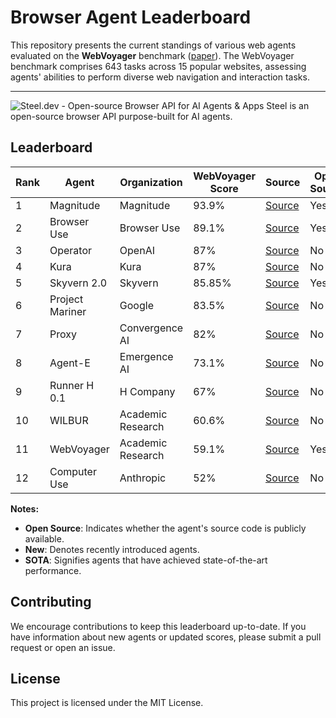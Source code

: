# Browser Agent Leaderboard

This repository presents the current standings of various web agents evaluated on the **WebVoyager** benchmark ([paper](https://arxiv.org/abs/2401.13919)). The WebVoyager benchmark comprises 643 tasks across 15 popular websites, assessing agents' abilities to perform diverse web navigation and interaction tasks.

---
![Steel.dev - Open-source Browser API for AI Agents & Apps](/public/github_hero.png)
Steel is an open-source browser API purpose-built for AI agents.

## Leaderboard

| Rank | Agent           | Organization   | WebVoyager Score | Source                                                                                            | Open Source | New | SOTA |
| ---- | --------------- | -------------- | ---------------- | ------------------------------------------------------------------------------------------------- | ----------- | --- | ---- |
| 1 | Magnitude      | Magnitude     | 93.9%           | [Source](https://magnitude.run/webvoyager) | Yes         | Yes | Yes  |
| 2 | Browser Use    | Browser Use   | 89.1%           | [Source](https://browser-use.com/posts/sota-technical-report) | Yes         | Yes |      |
| 3 | Operator       | OpenAI        | 87%             | [Source](https://openai.com/index/introducing-operator/) | No          | Yes |      |
| 4 | Kura           | Kura          | 87%             | [Source](https://www.trykura.com/benchmarks) | No          | Yes |      |
| 5 | Skyvern 2.0    | Skyvern       | 85.85%          | [Source](https://blog.skyvern.com/skyvern-2-0-state-of-the-art-web-navigation-with-85-8-on-webvoyager-eval/) | Yes         | Yes |      |
| 6 | Project Mariner | Google        | 83.5%           | [Source](https://deepmind.google/technologies/project-mariner/) | No          |     |      |
| 7 | Proxy          | Convergence AI | 82%             | [Source](https://convergence.ai/training-web-agents-with-web-world-models-dec-2024/) | No          |     |      |
| 8 | Agent-E        | Emergence AI  | 73.1%           | [Source](https://www.emergence.ai/blog/agent-e-sota) | No          |     |      |
| 9 | Runner H 0.1   | H Company     | 67%             | [Source](https://www.hcompany.ai/blog/a-research-update) | No          |     |      |
| 10 | WILBUR         | Academic Research | 60.6%           | [Source](https://arxiv.org/abs/2404.05902) | No          |     |      |
| 11 | WebVoyager     | Academic Research | 59.1%           | [Source](https://arxiv.org/abs/2401.13919) | Yes         |     |      |
| 12 | Computer Use   | Anthropic     | 52%             | [Source](https://www.hcompany.ai/blog/a-research-update) | No          |     |      |

**Notes:**

- **Open Source**: Indicates whether the agent's source code is publicly available.
- **New**: Denotes recently introduced agents.
- **SOTA**: Signifies agents that have achieved state-of-the-art performance.

## Contributing

We encourage contributions to keep this leaderboard up-to-date. If you have information about new agents or updated scores, please submit a pull request or open an issue.

## License

This project is licensed under the MIT License.
